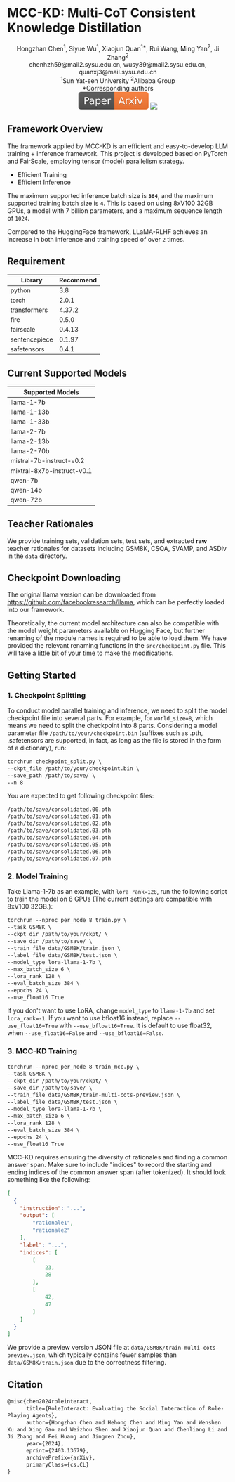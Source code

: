 # MCC-KD: Multi-CoT Consistent Knowledge Distillation

<div align="center">
Hongzhan Chen<sup>1</sup>, Siyue Wu<sup>1</sup>, Xiaojun Quan<sup>1*</sup>, Rui Wang, Ming Yan<sup>2</sup>, Ji Zhang<sup>2</sup>
</div>
<div align="center">
chenhzh59@mail2.sysu.edu.cn, wusy39@mail2.sysu.edu.cn, quanxj3@mail.sysu.edu.cn
</div>
<div align="center">
<sup>1</sup>Sun Yat-sen University <sup>2</sup>Alibaba Group
</div>
<div align="center">
*Corresponding authors
</div>


<div align="center">
    <a href="https://arxiv.org/pdf/2310.14747.pdf"><img src="assets/Paper-Arxiv-orange.svg" ></a>
    <a href="https://hits.seeyoufarm.com"><img src="https://hits.seeyoufarm.com/api/count/incr/badge.svg?url=https%3A%2F%2Fgithub.com%2FX-PLUG%2FMulti-LLM-Agent&count_bg=%2379C83D&title_bg=%23555555&icon=&icon_color=%23E7E7E7&title=hits&edge_flat=false"/></a>
</div>

## Framework Overview

The framework applied by MCC-KD is an efficient and easy-to-develop LLM training + inference framework. This project is developed based on PyTorch and FairScale, employing tensor (model) parallelism strategy.

- Efficient Training
- Efficient Inference

The maximum supported inference batch size is **`384`**, and the maximum supported training batch size is **`4`**. This is based on using 8xV100 32GB GPUs, a model with 7 billion parameters, and a maximum sequence length of `1024`.

Compared to the HuggingFace framework, LLaMA-RLHF achieves an increase in both inference and training speed of over `2` times.

## Requirement

| Library       | Recommend | 
|---------------|-----------|
| python        | 3.8       | 
| torch         | 2.0.1    | 
| transformers | 4.37.2    | 
| fire      | 0.5.0    | 
| fairscale    | 0.4.13    | 
| sentencepiece | 0.1.97     | 
| safetensors           | 0.4.1    | 

## Current Supported Models

| Supported Models|
|---------------|
|llama-1-7b|
|llama-1-13b|
|llama-1-33b|
|llama-2-7b|
|llama-2-13b|
|llama-2-70b|
|mistral-7b-instruct-v0.2|
|mixtral-8x7b-instruct-v0.1|
|qwen-7b|
|qwen-14b|
|qwen-72b|

## Teacher Rationales

We provide training sets, validation sets, test sets, and extracted **raw** teacher rationales for datasets including GSM8K, CSQA, SVAMP, and ASDiv in the `data` directory.

## Checkpoint Downloading

The original llama version can be downloaded from https://github.com/facebookresearch/llama, which can be perfectly loaded into our framework.

Theoretically, the current model architecture can also be compatible with the model weight parameters available on Hugging Face, but further renaming of the module names is required to be able to load them. We have provided the relevant renaming functions in the `src/checkpoint.py` file. This will take a little bit of your time to make the modifications.

## Getting Started

### 1. Checkpoint Splitting

To conduct model parallel training and inference, we need to split the model checkpoint file into several parts. For example, for `world_size=8`, which means we need to split the checkpoint into 8 parts. 
Considering a model parameter file `/path/to/your/checkpoint.bin` (suffixes such as .pth, .safetensors are supported, in fact, as long as the file is stored in the form of a dictionary), run:

```shell script
torchrun checkpoint_split.py \
--ckpt_file /path/to/your/checkpoint.bin \
--save_path /path/to/save/ \
--n 8
```

You are expected to get following checkpoint files:

```
/path/to/save/consolidated.00.pth
/path/to/save/consolidated.01.pth
/path/to/save/consolidated.02.pth
/path/to/save/consolidated.03.pth
/path/to/save/consolidated.04.pth
/path/to/save/consolidated.05.pth
/path/to/save/consolidated.06.pth
/path/to/save/consolidated.07.pth
```

### 2. Model Training

Take Llama-1-7b as an example, with `lora_rank=128`, run the following script to train the model on 8 GPUs (The current settings are compatible with 8xV100 32GB.):

```shell script
torchrun --nproc_per_node 8 train.py \
--task GSM8K \
--ckpt_dir /path/to/your/ckpt/ \
--save_dir /path/to/save/ \
--train_file data/GSM8K/train.json \
--label_file data/GSM8K/test.json \
--model_type lora-llama-1-7b \
--max_batch_size 6 \
--lora_rank 128 \
--eval_batch_size 384 \
--epochs 24 \
--use_float16 True
```

If you don't want to use LoRA, change `model_type` to `llama-1-7b` and set `lora_rank=-1`.
If you want to use bfloat16 instead, replace `--use_float16=True` with `--use_bfloat16=True`. It is default to use float32, when `--use_float16=False` and `--use_bfloat16=False`.


### 3. MCC-KD Training

```shell script
torchrun --nproc_per_node 8 train_mcc.py \
--task GSM8K \
--ckpt_dir /path/to/your/ckpt/ \
--save_dir /path/to/save/ \
--train_file data/GSM8K/train-multi-cots-preview.json \
--label_file data/GSM8K/test.json \
--model_type lora-llama-1-7b \
--max_batch_size 6 \
--lora_rank 128 \
--eval_batch_size 384 \
--epochs 24 \
--use_float16 True
```

MCC-KD requires ensuring the diversity of rationales and finding a common answer span.
Make sure to include "indices" to record the starting and ending indices of the common answer span (after tokenized). It should look something like the following:

```json
[
  {
    "instruction": "...",
    "output": [
        "rationale1",
        "rationale2"
    ],
    "label": "...",
    "indices": [
        [
            23,
            28
        ],
        [
            42,
            47
        ]
    ]
  }  
]
```

We provide a preview version JSON file at `data/GSM8K/train-multi-cots-preview.json`, which typically contains fewer samples than `data/GSM8K/train.json` due to the correctness filtering.

## Citation
```
@misc{chen2024roleinteract,
      title={RoleInteract: Evaluating the Social Interaction of Role-Playing Agents}, 
      author={Hongzhan Chen and Hehong Chen and Ming Yan and Wenshen Xu and Xing Gao and Weizhou Shen and Xiaojun Quan and Chenliang Li and Ji Zhang and Fei Huang and Jingren Zhou},
      year={2024},
      eprint={2403.13679},
      archivePrefix={arXiv},
      primaryClass={cs.CL}
}
```


